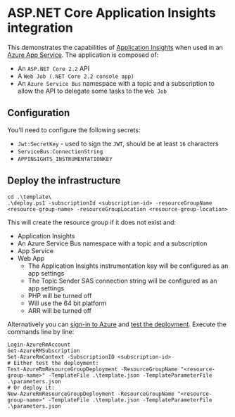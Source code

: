 # ASP.NET Core Application Insights integration

This demonstrates the capabilities of [Application Insights][application-insights] when used in an [Azure App Service][azure-app-service]. The application is composed of:

- An `ASP.NET Core 2.2` API
- A `Web Job (.NET Core 2.2 console app)`
- An `Azure Service Bus` namespace with a topic and a subscription to allow the API to delegate some tasks to the `Web Job`

## Configuration

You'll need to configure the following secrets:

- `Jwt:SecretKey` - used to sign the `JWT`, should be at least `16` characters
- `ServiceBus:ConnectionString`
- `APPINSIGHTS_INSTRUMENTATIONKEY`

## Deploy the infrastructure

```posh
cd .\template\
.\deploy.ps1 -subscriptionId <subscription-id> -resourceGroupName <resource-group-name> -resourceGroupLocation <resource-group-location>
```

This will create the resource group if it does not exist and:

- Application Insights
- An Azure Service Bus namespace with a topic and a subscription
- App Service
- Web App
  - The Application Insights instrumentation key will be configured as an app settings
  - The Topic Sender SAS connection string will be configured as an app settings
  - PHP will be turned off
  - Will use the 64 bit platform
  - ARR will be turned off

Alternatively you can [sign-in to Azure][sign-in-azure] and [test the deployment][test-deployment]. Execute the commands line by line:

```posh
Login-AzureRmAccount
Get-AzureRMSubscription
Set-AzureRmContext -SubscriptionID <subscription-id>
# Either test the deployment:
Test-AzureRmResourceGroupDeployment -ResourceGroupName "<resource-group-name>" -TemplateFile .\template.json -TemplateParameterFile .\parameters.json
# Or deploy it:
New-AzureRmResourceGroupDeployment -ResourceGroupName "<resource-group-name>" -TemplateFile .\template.json -TemplateParameterFile .\parameters.json
```

[application-insights]: https://docs.microsoft.com/en-us/azure/application-insights/app-insights-overview
[azure-app-service]: https://docs.microsoft.com/en-au/azure/app-service/app-service-web-overview
[sign-in-azure]: https://docs.microsoft.com/en-us/azure/service-bus-messaging/service-bus-resource-manager-overview#log-in-to-azure-and-set-the-azure-subscription
[test-deployment]: https://docs.microsoft.com/en-us/azure/service-bus-messaging/service-bus-resource-manager-overview#test-the-deployment

